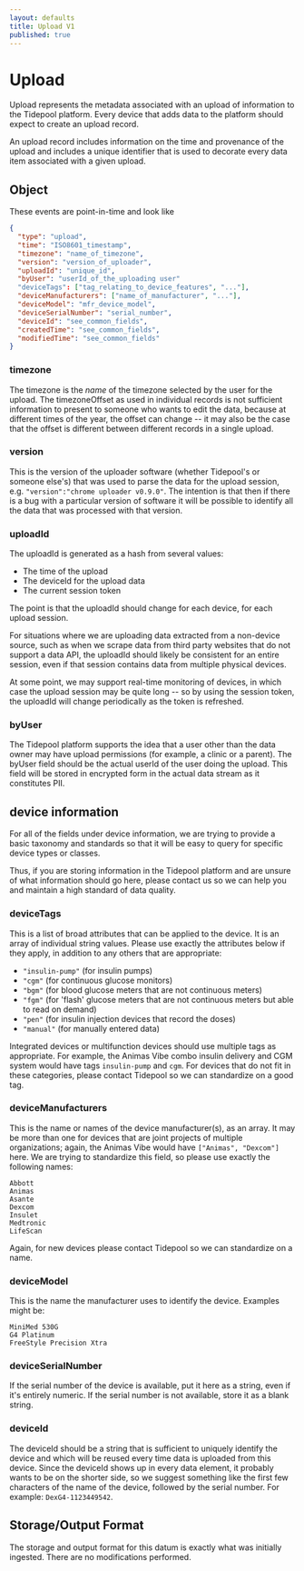 ```yaml
---
layout: defaults
title: Upload V1
published: true
---
```

# Upload

Upload represents the metadata associated with an upload of information to the Tidepool platform. Every device that adds data to the platform should expect to create an upload record.

An upload record includes information on the time and provenance of the upload and includes a unique identifier that is used to decorate every data item associated with a given upload.


## Object
These events are point-in-time and look like


~~~json
{
  "type": "upload",
  "time": "ISO8601_timestamp",
  "timezone": "name_of_timezone",
  "version": "version_of_uploader",
  "uploadId": "unique_id",
  "byUser": "userId_of_the_uploading user"
  "deviceTags": ["tag_relating_to_device_features", "..."],
  "deviceManufacturers": ["name_of_manufacturer", "..."],
  "deviceModel": "mfr_device_model",
  "deviceSerialNumber": "serial_number",
  "deviceId": "see_common_fields",
  "createdTime": "see_common_fields",
  "modifiedTime": "see_common_fields"
}
~~~

### timezone

The timezone is the *name* of the timezone selected by the user for the upload. The timezoneOffset as used in individual records is not sufficient information to present to someone who wants to edit the data, because at different times of the year, the offset can change -- it may also be the case that the offset is different between different records in a single upload.

### version

This is the version of the uploader software (whether Tidepool's or someone else's) that was used to parse the data for the upload session, e.g. `"version":"chrome uploader v0.9.0"`. The intention is that then if there is a bug with a particular version of software it will be possible to identify all the data that was processed with that version.

### uploadId

The uploadId is generated as a hash from several values:

* The time of the upload
* The deviceId for the upload data
* The current session token

The point is that the uploadId should change for each device, for each upload session.

For situations where we are uploading data extracted from a non-device source, such as when we scrape data from third party websites that do not support a data API, the uploadId should likely be consistent for an entire session, even if that session contains data from multiple physical devices.

At some point, we may support real-time monitoring of devices, in which case the upload session may be quite long -- so by using the session token, the uploadId will change periodically as the token is refreshed.

### byUser

The Tidepool platform supports the idea that a user other than the data owner may have upload permissions (for example, a clinic or a parent). The byUser field should be the actual userId of the user doing the upload. This field will be stored in encrypted form in the actual data stream as it constitutes PII.

## device information

For all of the fields under device information, we are trying to provide a basic taxonomy and standards so that it will be easy to query for specific device types or classes.

Thus, if you are storing information in the Tidepool platform and are unsure of what information should go here, please contact us so we can help you and maintain a high standard of data quality.

### deviceTags
This is a list of broad attributes that can be applied to the device. It is an array of individual string values. Please use exactly the attributes below if they apply, in addition to any others that are appropriate:

* `"insulin-pump"` (for insulin pumps)
* `"cgm"` (for continuous glucose monitors)
* `"bgm"` (for blood glucose meters that are not continuous meters)
* `"fgm"` (for 'flash' glucose meters that are not continuous meters but able to read on demand)
* `"pen"` (for insulin injection devices that record the doses)
* `"manual"` (for manually entered data)

Integrated devices or multifunction devices should use multiple tags as appropriate. For example, the Animas Vibe combo insulin delivery and CGM system would have tags `insulin-pump` and `cgm`. For devices that do not fit in these categories, please contact Tidepool so we can standardize on a good tag.

### deviceManufacturers

This is the name or names of the device manufacturer(s), as an array. It may be more than one for devices that are joint projects of multiple organizations; again, the Animas Vibe would have `["Animas", "Dexcom"]` here. We are trying to standardize this field, so please use exactly the following names:

    Abbott
    Animas
    Asante
    Dexcom
    Insulet
    Medtronic
    LifeScan

Again, for new devices please contact Tidepool so we can standardize on a name.

### deviceModel

This is the name the manufacturer uses to identify the device. Examples might be:

    MiniMed 530G
    G4 Platinum
    FreeStyle Precision Xtra

### deviceSerialNumber

If the serial number of the device is available, put it here as a string, even if it's entirely numeric. If the serial number is not available, store it as a blank string.


### deviceId

The deviceId should be a string that is sufficient to uniquely identify the device and which will be reused every time data is uploaded from this device. Since the deviceId shows up in every data element, it probably wants to be on the shorter side, so we suggest something like the first few characters of the name of the device, followed by the serial number. For example: `DexG4-1123449542`.



## Storage/Output Format

The storage and output format for this datum is exactly what was initially ingested.  There are no modifications performed.